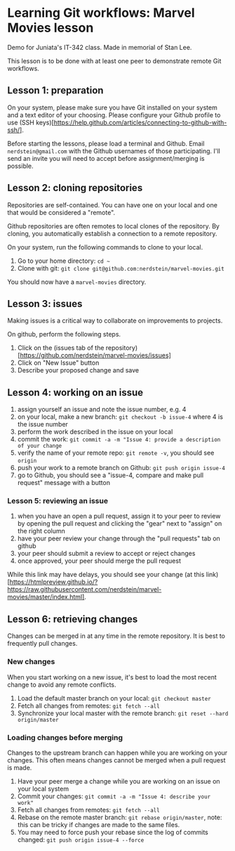 # Learning Git workflows: Marvel Movies lesson
Demo for Juniata's IT-342 class. Made in memorial of Stan Lee. 

This lesson is to be done with at least one peer to demonstrate remote Git workflows.

## Lesson 1: preparation

On your system, please make sure you have Git installed on your system and a text editor of your choosing. Please configure 
your Github profile to use (SSH keys)[https://help.github.com/articles/connecting-to-github-with-ssh/].

Before starting the lessons, please load a terminal and Github. Email `nerdstein@gmail.com` with the Github usernames of 
those participating. I'll send an invite you will need to accept before assignment/merging is possible.

## Lesson 2: cloning repositories

Repositories are self-contained. You can have one on your local and one that would be considered a "remote". 

Github repositories are often remotes to local clones of the repository. By cloning, you automatically establish a connection 
to a remote repository.

On your system, run the following commands to clone to your local.

1. Go to your home directory: `cd ~` 
1. Clone with git: `git clone git@github.com:nerdstein/marvel-movies.git`

You should now have a `marvel-movies` directory.

## Lesson 3: issues

Making issues is a critical way to collaborate on improvements to projects. 

On github, perform the following steps.

1. Click on the (issues tab of the repository)[https://github.com/nerdstein/marvel-movies/issues]
1. Click on "New Issue" button
1. Describe your proposed change and save

## Lesson 4: working on an issue

1. assign yourself an issue and note the issue number, e.g. 4
1. on your local, make a new branch: `git checkout -b issue-4` where 4 is the issue number
1. perform the work described in the issue on your local
1. commit the work: `git commit -a -m "Issue 4: provide a description of your change`
1. verify the name of your remote repo: `git remote -v`, you should see `origin`
1. push your work to a remote branch on Github: `git push origin issue-4`
1. go to Github, you should see a "issue-4, compare and make pull request" message with a button


### Lesson 5: reviewing an issue


1. when you have an open a pull request, assign it to your peer to review by opening the pull request and clicking the "gear" next to "assign" on the right column
1. have your peer review your change through the "pull requests" tab on github
1. your peer should submit a review to accept or reject changes
1. once approved, your peer should merge the pull request

While this link may have delays, you should see your change (at this link)[https://htmlpreview.github.io/?https://raw.githubusercontent.com/nerdstein/marvel-movies/master/index.html].

## Lesson 6: retrieving changes

Changes can be merged in at any time in the remote repository. It is best to frequently pull changes.

### New changes
When you start working on a new issue, it's best to load the most recent change to avoid any remote conflicts.

1. Load the default master branch on your local: `git checkout master`
1. Fetch all changes from remotes: `git fetch --all`
1. Synchronize your local master with the remote branch: `git reset --hard origin/master`

### Loading changes before merging
Changes to the upstream branch can happen while you are working on your changes. This often means changes cannot be merged 
when a pull request is made.

1. Have your peer merge a change while you are working on an issue on your local system
1. Commit your changes: `git commit -a -m "Issue 4: describe your work"`
1. Fetch all changes from remotes: `git fetch --all`
1. Rebase on the remote master branch: `git rebase origin/master`, note: this can be tricky if changes are made to the same files.
1. You may need to force push your rebase since the log of commits changed: `git push origin issue-4 --force`



